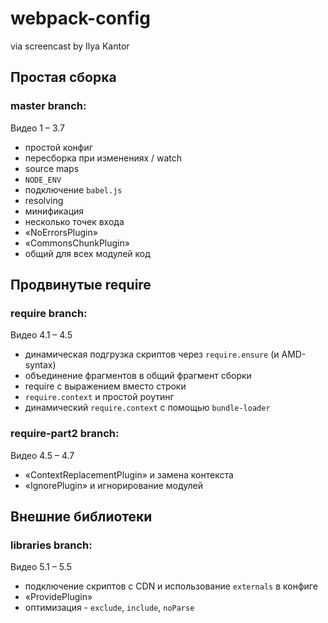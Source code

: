 # webpack-config
via screencast by Ilya Kantor

## Простая сборка
### master branch:
Видео 1 – 3.7
* простой конфиг
* пересборка при изменениях / watch
* source maps
* `NODE_ENV`
* подключение `babel.js`
* resolving
* минификация
* несколько точек входа
* «NoErrorsPlugin»
* «CommonsChunkPlugin»
* общий для всех модулей код

## Продвинутые require
### require branch:
Видео 4.1 – 4.5
* динамическая подгрузка скриптов через `require.ensure` (и AMD-syntax)
* объединение фрагментов в общий фрагмент сборки
* require с выражением вместо строки
* `require.context` и простой роутинг
* динамический `require.context` с помощью `bundle-loader`

### require-part2 branch:
Видео 4.5 – 4.7
* «ContextReplacementPlugin» и замена контекста
* «IgnorePlugin» и игнорирование модулей

## Внешние библиотеки
### libraries branch:
Видео 5.1 – 5.5
* подключение скриптов с CDN и использование `externals` в конфиге
* «ProvidePlugin»
* оптимизация - `exclude`, `include`, `noParse`
